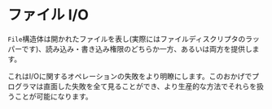 <!--
# File I/O
-->
# ファイル I/O

<!--
The `File` struct represents a file that has been opened (it wraps a file
descriptor), and gives read and/or write access to the underlying file.

Since many things can go wrong when doing file I/O, all the `File` methods
return the `io::Result<T>` type, which is an alias for `Result<T, io::Error>`.
-->
`File`構造体は開かれたファイルを表し(実際にはファイルディスクリプタのラッパーです)、読み込み・書き込み権限のどちらか一方、あるいは両方を提供します。

<!--
This makes the failure of all I/O operations *explicit*. Thanks to this, the
programmer can see all the failure paths, and is encouraged to handle them in
a proactive manner.
-->
これはI/Oに関するオペレーションの失敗をより明瞭にします。このおかげでプログラマは直面した失敗を全て見ることができ、より生産的な方法でそれらを扱うことが可能になります。
